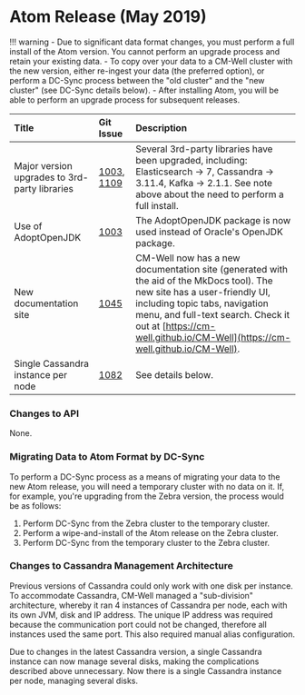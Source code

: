 # Atom Release (May 2019)

!!! warning
	- Due to significant data format changes, you must perform a full install of the Atom version. You cannot perform an upgrade process and retain your existing data. 
	- To copy over your data to a CM-Well cluster with the new version, either re-ingest your data (the preferred option), or perform a DC-Sync process between the "old cluster" and the "new cluster" (see DC-Sync details below). 
	- After installing Atom, you will be able to perform an upgrade process for subsequent releases.

Title | Git Issue | Description 
:------|:----------|:------------
Major version upgrades to 3rd-party libraries | [1003](https://github.com/thomsonreuters/CM-Well/pull/1003), [1109](https://github.com/thomsonreuters/CM-Well/pull/1109) | Several 3rd-party libraries have been upgraded, including: Elasticsearch -> 7, Cassandra -> 3.11.4, Kafka -> 2.1.1. See note above about the need to perform a full install.
Use of AdoptOpenJDK | [1003](https://github.com/thomsonreuters/CM-Well/pull/1003) | The AdoptOpenJDK package is now used instead of Oracle's OpenJDK package.
New documentation site | [1045](https://github.com/thomsonreuters/CM-Well/pull/1045) | CM-Well now has a new documentation site (generated with the aid of the MkDocs tool). The new site has a user-friendly UI, including topic tabs, navigation menu, and full-text search. Check it out at [https://cm-well.github.io/CM-Well](https://cm-well.github.io/CM-Well).
Single Cassandra instance per node | [1082](https://github.com/thomsonreuters/CM-Well/pull/1082) | See details below.


### Changes to API

None.

### Migrating Data to Atom Format by DC-Sync

To perform a DC-Sync process as a means of migrating your data to the new Atom release, you will need a temporary cluster with no data on it. If, for example, you're upgrading from the Zebra version, the process would be as follows:

1. Perform DC-Sync from the Zebra cluster to the temporary cluster.
2. Perform a wipe-and-install of the Atom release on the Zebra cluster.
3. Perform DC-Sync from the temporary cluster to the Zebra cluster.

### Changes to Cassandra Management Architecture

Previous versions of Cassandra could only work with one disk per instance.
To accommodate Cassandra, CM-Well managed a "sub-division" architecture, whereby it ran 4 instances of Cassandra per node, each with its own JVM, disk and IP address. The unique IP address was required because the communication port could not be changed, therefore all instances used the same port. This also required manual alias configuration.

Due to changes in the latest Cassandra version, a single Cassandra instance can now manage several disks, making the complications described above unnecessary. Now there is a single Cassandra instance per node, managing several disks.






